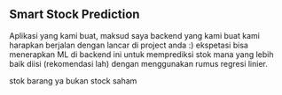 ## Smart Stock Prediction
Aplikasi yang kami buat, maksud saya backend yang kami buat kami harapkan berjalan dengan lancar di project anda :)
ekspetasi bisa menerapkan ML di backend ini untuk memprediksi stok mana yang lebih baik diisi (rekomendasi lah)
dengan menggunakan rumus regresi linier.


stok barang ya bukan stock saham
